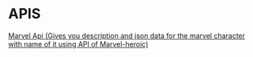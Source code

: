 
<h1>APIS</h1>
<a href = "Apis/Marvel.py">Marvel Api (Gives you description and json data for the marvel character with name of it using API of Marvel-heroic)</a>

